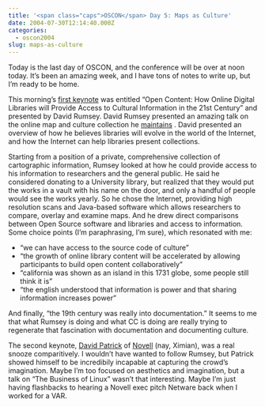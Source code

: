 ```yaml
---
title: '<span class="caps">OSCON</span> Day 5: Maps as Culture'
date: 2004-07-30T12:14:40.000Z
categories:
  - oscon2004
slug: maps-as-culture
---
```

Today is the last day of <span class="caps">OSCON</span>, and the conference will be over at noon today. It’s been an amazing week, and I have tons of notes to write up, but I’m ready to be home.

This morning’s [first keynote][1]  was entitled “Open Content: How Online Digital Libraries will Provide Access to Cultural Information in the 21st Century” and presented by David Rumsey. David Rumsey presented an amazing talk on the online map and culture collection he [maintains][2] . David presented an overview of how he believes libraries will evolve in the world of the Internet, and how the Internet can help libraries present collections.

Starting from a position of a private, comprehensive collection of cartographic information, Rumsey looked at how he could provide access to his information to researchers and the general public. He said he considered donating to a University library, but realized that they would put the works in a vault with his name on the door, and only a handful of people would see the works yearly. So he chose the Internet, providing high resolution scans and Java-based software which allows researchers to compare, overlay and examine maps. And he drew direct comparisons between Open Source software and libraries and access to information. Some choice points (I’m paraphrasing, I’m sure), which resonated with me:

<ul class="simple">
  <li>
    “we can have access to the source code of culture”
  </li>
  <li>
    “the growth of online library content will be accelerated by allowing participants to build open content collaboratively”
  </li>
  <li>
    “california was shown as an island in this 1731 globe, some people still think it is”
  </li>
  <li>
    “the english understood that information is power and that sharing information increases power”
  </li>
</ul>

And finally, “the 19th century was really into documentation.” It seems to me that what Rumsey is doing and what <span class="caps">CC</span> is doing are really trying to regenerate that fascination with documentation and documenting culture.

The second keynote, [David Patrick][3]  of [Novell][4]  (nay, Ximian), was a real snooze comparitively. I wouldn’t have wanted to follow Rumsey, but Patrick showed himself to be incredibily incapable at capturing the crowd’s imagination. Maybe I’m too focused on aesthetics and imagination, but a talk on “The Business of Linux” wasn’t that interesting. Maybe I’m just having flashbacks to hearing a Novell exec pitch Netware back when I worked for a <span class="caps">VAR</span>.



 [1]: http://conferences.oreillynet.com/cs/os2004/view/e_sess/5758
 [2]: http://davidrumsey.com
 [3]: http://conferences.oreillynet.com/cs/os2004/view/e_sess/5525
 [4]: http://novell.com
